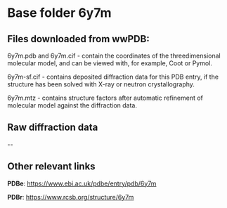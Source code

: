 # Base folder 6y7m

## Files downloaded from wwPDB:

6y7m.pdb and 6y7m.cif - contain the coordinates of the threedimensional molecular model, and can be viewed with, for example, Coot or Pymol.

6y7m-sf.cif - contains deposited diffraction data for this PDB entry, if the structure has been solved with X-ray or neutron crystallography.

6y7m.mtz - contains structure factors after automatic refinement of molecular model against the diffraction data.

## Raw diffraction data

--<br> 

## Other relevant links 
**PDBe**:  https://www.ebi.ac.uk/pdbe/entry/pdb/6y7m
 
**PDBr**: https://www.rcsb.org/structure/6y7m 
